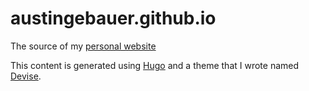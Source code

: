 # austingebauer.github.io

The source of my [personal website](http://austingebauer.com)

This content is generated using [Hugo](https://gohugo.io/) and a theme that I wrote 
named [Devise](https://github.com/austingebauer/devise).
